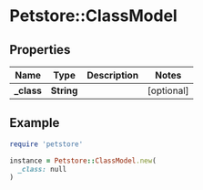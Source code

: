 # Petstore::ClassModel

## Properties

| Name | Type | Description | Notes |
| ---- | ---- | ----------- | ----- |
| **_class** | **String** |  | [optional] |

## Example

```ruby
require 'petstore'

instance = Petstore::ClassModel.new(
  _class: null
)
```

